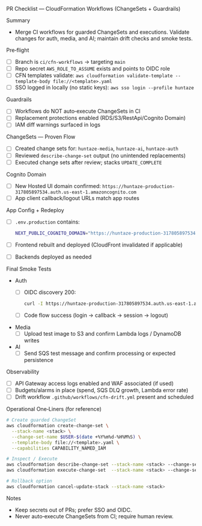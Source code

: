 PR Checklist — CloudFormation Workflows (ChangeSets + Guardrails)

Summary
- Merge CI workflows for guarded ChangeSets and executions. Validate changes for auth, media, and AI; maintain drift checks and smoke tests.

Pre‑flight
- [ ] Branch is `ci/cfn-workflows` → targeting `main`
- [ ] Repo secret `AWS_ROLE_TO_ASSUME` exists and points to OIDC role
- [ ] CFN templates validate: `aws cloudformation validate-template --template-body file://<template>.yaml`
- [ ] SSO logged in locally (no static keys): `aws sso login --profile huntaze`

Guardrails
- [ ] Workflows do NOT auto‑execute ChangeSets in CI
- [ ] Replacement protections enabled (RDS/S3/RestApi/Cognito Domain)
- [ ] IAM diff warnings surfaced in logs

ChangeSets — Proven Flow
- [ ] Created change sets for: `huntaze-media`, `huntaze-ai`, `huntaze-auth`
- [ ] Reviewed `describe-change-set` output (no unintended replacements)
- [ ] Executed change sets after review; stacks `UPDATE_COMPLETE`

Cognito Domain
- [ ] New Hosted UI domain confirmed: `https://huntaze-production-317805897534.auth.us-east-1.amazoncognito.com`
- [ ] App client callback/logout URLs match app routes

App Config + Redeploy
- [ ] `.env.production` contains:

  ```bash
  NEXT_PUBLIC_COGNITO_DOMAIN="https://huntaze-production-317805897534.auth.us-east-1.amazoncognito.com"
  ```

- [ ] Frontend rebuilt and deployed (CloudFront invalidated if applicable)
- [ ] Backends deployed as needed

Final Smoke Tests
- Auth
  - [ ] OIDC discovery 200:

    ```bash
    curl -I https://huntaze-production-317805897534.auth.us-east-1.amazoncognito.com/.well-known/openid-configuration
    ```

  - [ ] Code flow success (login → callback → session → logout)

- Media
  - [ ] Upload test image to S3 and confirm Lambda logs / DynamoDB writes

- AI
  - [ ] Send SQS test message and confirm processing or expected persistence

Observability
- [ ] API Gateway access logs enabled and WAF associated (if used)
- [ ] Budgets/alarms in place (spend, SQS DLQ growth, Lambda error rate)
- [ ] Drift workflow `.github/workflows/cfn-drift.yml` present and scheduled

Operational One‑Liners (for reference)

```bash
# Create guarded ChangeSet
aws cloudformation create-change-set \
  --stack-name <stack> \
  --change-set-name $USER-$(date +%Y%m%d-%H%M%S) \
  --template-body file://<template>.yaml \
  --capabilities CAPABILITY_NAMED_IAM

# Inspect / Execute
aws cloudformation describe-change-set --stack-name <stack> --change-set-name <cs>
aws cloudformation execute-change-set  --stack-name <stack> --change-set-name <cs>

# Rollback option
aws cloudformation cancel-update-stack --stack-name <stack>
```

Notes
- Keep secrets out of PRs; prefer SSO and OIDC.
- Never auto‑execute ChangeSets from CI; require human review.


